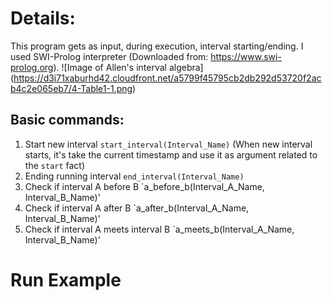 # Details:
This program gets as input, during execution, interval starting/ending.
I used SWI-Prolog interpreter (Downloaded from: https://www.swi-prolog.org).
![Image of Allen's interval algebra] (https://d3i71xaburhd42.cloudfront.net/a5799f45795cb2db292d53720f2acb4c2e065eb7/4-Table1-1.png)
## Basic commands:
1. Start new interval `start_interval(Interval_Name)` (When new interval starts, it's take the current timestamp and use it as argument related to the `start` fact)
2. Ending running interval `end_interval(Interval_Name)`
3. Check if interval A before B `a_before_b(Interval_A_Name, Interval_B_Name)'
4. Check if interval A after B `a_after_b(Interval_A_Name, Interval_B_Name)'
5. Check if interval A meets interval B `a_meets_b(Interval_A_Name, Interval_B_Name)'



# Run Example

